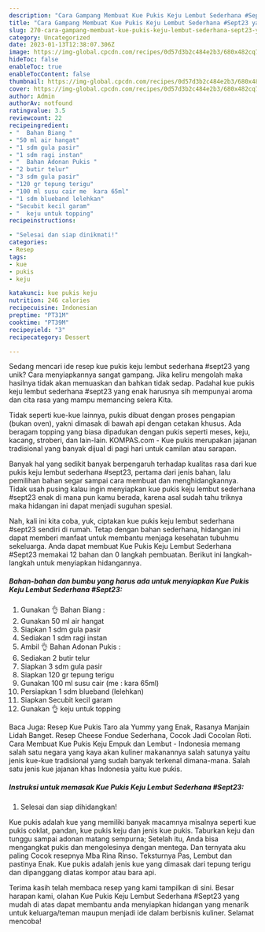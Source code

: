 ```yaml
---
description: "Cara Gampang Membuat Kue Pukis Keju Lembut Sederhana #Sept23 yang Lezat"
title: "Cara Gampang Membuat Kue Pukis Keju Lembut Sederhana #Sept23 yang Lezat"
slug: 270-cara-gampang-membuat-kue-pukis-keju-lembut-sederhana-sept23-yang-lezat
category: Uncategorized
date: 2023-01-13T12:38:07.306Z
image: https://img-global.cpcdn.com/recipes/0d57d3b2c484e2b3/680x482cq70/kue-pukis-keju-lembut-sederhana-sept23-foto-resep-utama.jpg
hideToc: false
enableToc: true
enableTocContent: false
thumbnail: https://img-global.cpcdn.com/recipes/0d57d3b2c484e2b3/680x482cq70/kue-pukis-keju-lembut-sederhana-sept23-foto-resep-utama.jpg
cover: https://img-global.cpcdn.com/recipes/0d57d3b2c484e2b3/680x482cq70/kue-pukis-keju-lembut-sederhana-sept23-foto-resep-utama.jpg
author: Admin
authorAv: notfound
ratingvalue: 3.5
reviewcount: 22
recipeingredient:
- "  Bahan Biang "
- "50 ml air hangat"
- "1 sdm gula pasir"
- "1 sdm ragi instan"
- "  Bahan Adonan Pukis "
- "2 butir telur"
- "3 sdm gula pasir"
- "120 gr tepung terigu"
- "100 ml susu cair me  kara 65ml"
- "1 sdm blueband lelehkan"
- "Secubit kecil garam"
- "  keju untuk topping"
recipeinstructions:

- "Selesai dan siap dinikmati!"
categories:
- Resep
tags:
- kue
- pukis
- keju

katakunci: kue pukis keju 
nutrition: 246 calories
recipecuisine: Indonesian
preptime: "PT31M"
cooktime: "PT39M"
recipeyield: "3"
recipecategory: Dessert

---
```





Sedang mencari ide resep kue pukis keju lembut sederhana #sept23 yang unik? Cara menyiapkannya sangat gampang. Jika keliru mengolah maka hasilnya tidak akan memuaskan dan bahkan tidak sedap. Padahal kue pukis keju lembut sederhana #sept23 yang enak harusnya sih mempunyai aroma dan cita rasa yang mampu memancing selera Kita.





Tidak seperti kue-kue lainnya, pukis dibuat dengan proses pengapian (bukan oven), yakni dimasak di bawah api dengan cetakan khusus. Ada beragam topping yang biasa dipadukan dengan pukis seperti meses, keju, kacang, stroberi, dan lain-lain. KOMPAS.com - Kue pukis merupakan jajanan tradisional yang banyak dijual di pagi hari untuk camilan atau sarapan.

Banyak hal yang sedikit banyak berpengaruh terhadap kualitas rasa dari kue pukis keju lembut sederhana #sept23, pertama dari jenis bahan, lalu pemilihan bahan segar sampai cara membuat dan menghidangkannya. Tidak usah pusing kalau ingin menyiapkan kue pukis keju lembut sederhana #sept23 enak di mana pun kamu berada, karena asal sudah tahu triknya maka hidangan ini dapat menjadi suguhan spesial.






Nah, kali ini kita coba, yuk, ciptakan kue pukis keju lembut sederhana #sept23 sendiri di rumah. Tetap dengan bahan sederhana, hidangan ini dapat memberi manfaat untuk membantu menjaga kesehatan tubuhmu sekeluarga. Anda dapat membuat Kue Pukis Keju Lembut Sederhana #Sept23 memakai 12 bahan dan 0 langkah pembuatan. Berikut ini langkah-langkah untuk menyiapkan hidangannya.

<!--inarticleads1-->

##### Bahan-bahan dan bumbu yang harus ada untuk menyiapkan Kue Pukis Keju Lembut Sederhana #Sept23:

1. Gunakan  👌 Bahan Biang :
1. Gunakan 50 ml air hangat
1. Siapkan 1 sdm gula pasir
1. Sediakan 1 sdm ragi instan
1. Ambil  👌 Bahan Adonan Pukis :
1. Sediakan 2 butir telur
1. Siapkan 3 sdm gula pasir
1. Siapkan 120 gr tepung terigu
1. Gunakan 100 ml susu cair (me : kara 65ml)
1. Persiapkan 1 sdm blueband (lelehkan)
1. Siapkan Secubit kecil garam
1. Gunakan  👌 keju untuk topping


Baca Juga: Resep Kue Pukis Taro ala Yummy yang Enak, Rasanya Manjain Lidah Banget. Resep Cheese Fondue Sederhana, Cocok Jadi Cocolan Roti. Cara Membuat Kue Pukis Keju Empuk dan Lembut - Indonesia memang salah satu negara yang kaya akan kuliner makanannya salah satunya yaitu jenis kue-kue tradisional yang sudah banyak terkenal dimana-mana. Salah satu jenis kue jajanan khas Indonesia yaitu kue pukis. 

<!--inarticleads2-->

##### Instruksi untuk memasak Kue Pukis Keju Lembut Sederhana #Sept23:


1. Selesai dan siap dihidangkan!

Kue pukis adalah kue yang memiliki banyak macamnya misalnya seperti kue pukis coklat, pandan, kue pukis keju dan jenis kue pukis. Taburkan keju dan tunggu sampai adonan matang sempurna; Setelah itu, Anda bisa mengangkat pukis dan mengolesinya dengan mentega. Dan ternyata aku paling Cocok resepnya Mba Rina Rinso. Teksturnya Pas, Lembut dan pastinya Enak. Kue pukis adalah jenis kue yang dimasak dari tepung terigu dan dipanggang diatas kompor atau bara api. 

Terima kasih telah membaca resep yang kami tampilkan di sini. Besar harapan kami, olahan Kue Pukis Keju Lembut Sederhana #Sept23 yang mudah di atas dapat membantu anda menyiapkan hidangan yang menarik untuk keluarga/teman maupun menjadi ide dalam berbisnis kuliner. Selamat mencoba!
